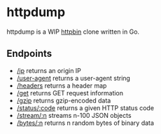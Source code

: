 httpdump
========

httpdump is a WIP [httpbin](https://httpbin.org) clone written in Go.

## Endpoints

- [/ip](http://httpdump.bruston.uk/ip) returns an origin IP
- [/user-agent](http://httpdump.bruston.uk/user-agent) returns a user-agent string
- [/headers](http://httpdump.bruston.uk/headers) returns a header map
- [/get](http://httpdump.bruston.uk/get) returns GET request information
- [/gzip](http://httpdump.bruston.uk/gzip) returns gzip-encoded data
- [/status/:code](http://httpdump.bruston.uk/status/418) returns a given HTTP status code
- [/stream/:n](http://httpdump.bruston.uk/stream/20) streams n-100 JSON objects
- [/bytes/:n](http://httpdump.bruston.uk/bytes/1024) returns n random bytes of binary data
